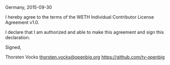 Germany, 2015-09-30

I hereby agree to the terms of the WETH Individual Contributor License
Agreement v1.0.

I declare that I am authorized and able to make this agreement and sign this
declaration.

Signed,

Thorsten Vocks thorsten.vocks@openbig.org https://github.com/tv-openbig
